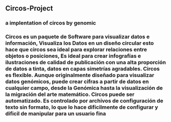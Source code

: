 ## Circos-Project
### a implentation of circos by genomic

### Circos es un paquete de Software para visualizar datos e información, Visualiza los Datos en un diseño circular esto hace que circos sea ideal para explorar relaciones entre objetos o posiciones, Es ideal para crear infografías e ilustraciones de calidad de publicación con una alta proporción de datos a tinta, datos en capas simetrías agradables. Circos es flexible. Aunque originalmente diseñado para visualizar datos genómicos, puede crear cifras a partir de datos en cualquier campo, desde la Genómica hasta la visualización de la migración del arte matemático. Circos puede ser automatizado. Es controlado por archivos de configuración de texto sin formato, lo que lo hace difícilmente de configurar y dificil de manipular para un usuario fina 

